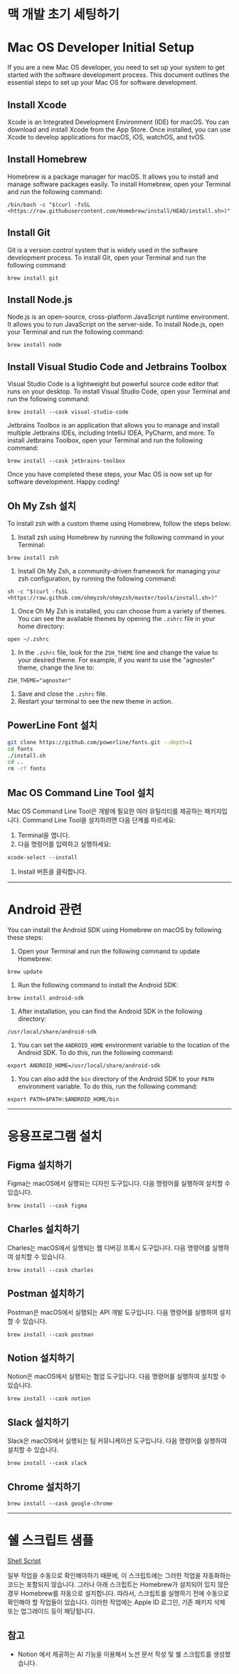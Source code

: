 # 맥 개발 초기 세팅하기

# Mac OS Developer Initial Setup

If you are a new Mac OS developer, you need to set up your system to get started with the software development process. This document outlines the essential steps to set up your Mac OS for software development.

## Install Xcode

Xcode is an Integrated Development Environment (IDE) for macOS. You can download and install Xcode from the App Store. Once installed, you can use Xcode to develop applications for macOS, iOS, watchOS, and tvOS.

## Install Homebrew

Homebrew is a package manager for macOS. It allows you to install and manage software packages easily. To install Homebrew, open your Terminal and run the following command:

```
/bin/bash -c "$(curl -fsSL <https://raw.githubusercontent.com/Homebrew/install/HEAD/install.sh>)"
```

## Install Git

Git is a version control system that is widely used in the software development process. To install Git, open your Terminal and run the following command:

```
brew install git
```

## Install Node.js

Node.js is an open-source, cross-platform JavaScript runtime environment. It allows you to run JavaScript on the server-side. To install Node.js, open your Terminal and run the following command:

```
brew install node
```

## Install Visual Studio Code and Jetbrains Toolbox

Visual Studio Code is a lightweight but powerful source code editor that runs on your desktop. To install Visual Studio Code, open your Terminal and run the following command:

```
brew install --cask visual-studio-code
```

Jetbrains Toolbox is an application that allows you to manage and install multiple Jetbrains IDEs, including IntelliJ IDEA, PyCharm, and more. To install Jetbrains Toolbox, open your Terminal and run the following command:

```
brew install --cask jetbrains-toolbox
```

Once you have completed these steps, your Mac OS is now set up for software development. Happy coding!

## Oh My Zsh 설치

To install zsh with a custom theme using Homebrew, follow the steps below:

1. Install zsh using Homebrew by running the following command in your Terminal:

```
brew install zsh
```

1. Install Oh My Zsh, a community-driven framework for managing your zsh configuration, by running the following command:

```
sh -c "$(curl -fsSL <https://raw.github.com/ohmyzsh/ohmyzsh/master/tools/install.sh>)"
```

1. Once Oh My Zsh is installed, you can choose from a variety of themes. You can see the available themes by opening the `.zshrc` file in your home directory:

```
open ~/.zshrc
```

1. In the `.zshrc` file, look for the `ZSH_THEME` line and change the value to your desired theme. For example, if you want to use the "agnoster" theme, change the line to:

```
ZSH_THEME="agnoster"
```

1. Save and close the `.zshrc` file.
2. Restart your terminal to see the new theme in action.

## PowerLine Font 설치
```bash
git clone https://github.com/powerline/fonts.git --depth=1
cd fonts
./install.sh
cd ..
rm -rf fonts
```

## Mac OS Command Line Tool 설치

Mac OS Command Line Tool은 개발에 필요한 여러 유틸리티를 제공하는 패키지입니다. Command Line Tool을 설치하려면 다음 단계를 따르세요:

1. Terminal을 엽니다.
2. 다음 명령어를 입력하고 실행하세요:

```
xcode-select --install
```

1. Install 버튼을 클릭합니다.

---

# Android 관련

You can install the Android SDK using Homebrew on macOS by following these steps:

1. Open your Terminal and run the following command to update Homebrew:

```
brew update
```

1. Run the following command to install the Android SDK:

```
brew install android-sdk
```

1. After installation, you can find the Android SDK in the following directory:

```
/usr/local/share/android-sdk
```

1. You can set the `ANDROID_HOME` environment variable to the location of the Android SDK. To do this, run the following command:

```
export ANDROID_HOME=/usr/local/share/android-sdk
```

1. You can also add the `bin` directory of the Android SDK to your `PATH` environment variable. To do this, run the following command:

```
export PATH=$PATH:$ANDROID_HOME/bin
```

---

# 응용프로그램 설치

## Figma 설치하기

Figma는 macOS에서 실행되는 디자인 도구입니다. 다음 명령어를 실행하여 설치할 수 있습니다.

```
brew install --cask figma

```

## Charles 설치하기

Charles는 macOS에서 실행되는 웹 디버깅 프록시 도구입니다. 다음 명령어를 실행하여 설치할 수 있습니다.

```
brew install --cask charles

```

## Postman 설치하기

Postman은 macOS에서 실행되는 API 개발 도구입니다. 다음 명령어를 실행하여 설치할 수 있습니다.

```
brew install --cask postman

```

## Notion 설치하기

Notion은 macOS에서 실행되는 협업 도구입니다. 다음 명령어를 실행하여 설치할 수 있습니다.

```
brew install --cask notion

```

## Slack 설치하기

Slack은 macOS에서 실행되는 팀 커뮤니케이션 도구입니다. 다음 명령어를 실행하여 설치할 수 있습니다.

```
brew install --cask slack

```

## Chrome 설치하기

```
brew install --cask google-chrome

```

---

# 쉘 스크립트 샘플
[Shell Script](./initial-setup-for-mac.sh)

일부 작업을 수동으로 확인해야하기 때문에, 이 스크립트에는 그러한 작업을 자동화하는 코드는 포함되지 않습니다. 그러나 아래 스크립트는 Homebrew가 설치되어 있지 않은 경우 Homebrew를 자동으로 설치합니다.
따라서, 스크립트를 실행하기 전에 수동으로 확인해야 할 작업들이 있습니다. 이러한 작업에는 Apple ID 로그인, 기존 패키지 삭제 또는 업그레이드 등이 해당됩니다.

## 참고
- Notion 에서 제공하는 AI 기능을 이용해서 노션 문서 작성 및 쉘 스크립트를 생성했습니다.